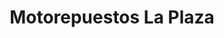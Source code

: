 ---
title: "Motorepuestos La Plaza"
url: /desamparados/motorepuestos-la-plaza/
shop: Autowerkstatt
---
